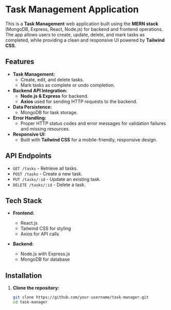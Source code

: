 # Task Management Application

This is a **Task Management** web application built using the **MERN stack** (MongoDB, Express, React, Node.js) for backend and frontend operations. The app allows users to create, update, delete, and mark tasks as completed, while providing a clean and responsive UI powered by **Tailwind CSS**.

## Features

- **Task Management:**
  - Create, edit, and delete tasks.
  - Mark tasks as complete or undo completion.
- **Backend API Integration:**
  - **Node.js & Express** for backend.
  - **Axios** used for sending HTTP requests to the backend.
- **Data Persistence:**
  - MongoDB for task storage.
- **Error Handling:**
  - Proper HTTP status codes and error messages for validation failures and missing resources.
- **Responsive UI:**
  - Built with **Tailwind CSS** for a mobile-friendly, responsive design.

## API Endpoints

- `GET /tasks` - Retrieve all tasks.
- `POST /tasks` - Create a new task.
- `PUT /tasks/:id` - Update an existing task.
- `DELETE /tasks/:id` - Delete a task.

## Tech Stack

- **Frontend:**
  - React.js
  - Tailwind CSS for styling
  - Axios for API calls

- **Backend:**
  - Node.js with Express.js
  - MongoDB for database

## Installation

1. **Clone the repository:**

   ```bash
   git clone https://github.com/your-username/task-manager.git
   cd task-manager
